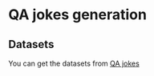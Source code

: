 # QA jokes generation
## Datasets
You can get the datasets from [QA jokes](http://blog.csdn.net/guodongxiaren)  
